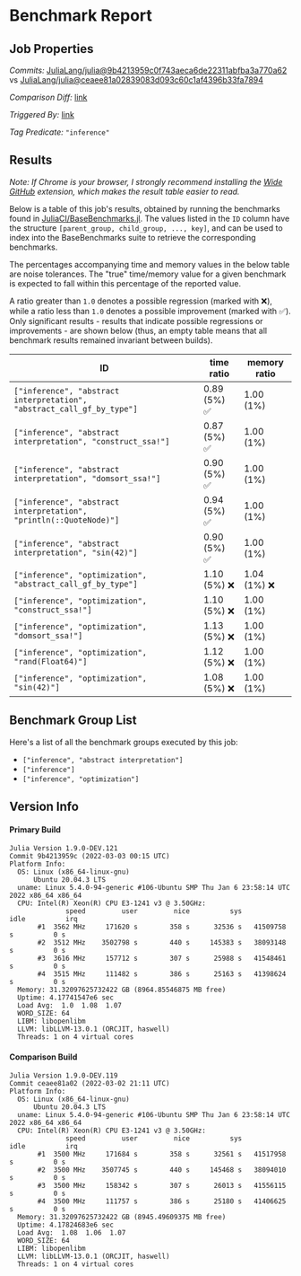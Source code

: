 # Benchmark Report

## Job Properties

*Commits:* [JuliaLang/julia@9b4213959c0f743aeca6de22311abfba3a770a62](https://github.com/JuliaLang/julia/commit/9b4213959c0f743aeca6de22311abfba3a770a62) vs [JuliaLang/julia@ceaee81a02839083d093c60c1af4396b33fa7894](https://github.com/JuliaLang/julia/commit/ceaee81a02839083d093c60c1af4396b33fa7894)

*Comparison Diff:* [link](https://github.com/JuliaLang/julia/compare/ceaee81a02839083d093c60c1af4396b33fa7894..9b4213959c0f743aeca6de22311abfba3a770a62)

*Triggered By:* [link](https://github.com/JuliaLang/julia/pull/44421#issuecomment-1057546648)

*Tag Predicate:* `"inference"`

## Results

*Note: If Chrome is your browser, I strongly recommend installing the [Wide GitHub](https://chrome.google.com/webstore/detail/wide-github/kaalofacklcidaampbokdplbklpeldpj?hl=en)
extension, which makes the result table easier to read.*

Below is a table of this job's results, obtained by running the benchmarks found in
[JuliaCI/BaseBenchmarks.jl](https://github.com/JuliaCI/BaseBenchmarks.jl). The values
listed in the `ID` column have the structure `[parent_group, child_group, ..., key]`,
and can be used to index into the BaseBenchmarks suite to retrieve the corresponding
benchmarks.

The percentages accompanying time and memory values in the below table are noise tolerances. The "true"
time/memory value for a given benchmark is expected to fall within this percentage of the reported value.

A ratio greater than `1.0` denotes a possible regression (marked with :x:), while a ratio less
than `1.0` denotes a possible improvement (marked with :white_check_mark:). Only significant results - results
that indicate possible regressions or improvements - are shown below (thus, an empty table means that all
benchmark results remained invariant between builds).

| ID | time ratio | memory ratio |
|----|------------|--------------|
| `["inference", "abstract interpretation", "abstract_call_gf_by_type"]` | 0.89 (5%) :white_check_mark: | 1.00 (1%)  |
| `["inference", "abstract interpretation", "construct_ssa!"]` | 0.87 (5%) :white_check_mark: | 1.00 (1%)  |
| `["inference", "abstract interpretation", "domsort_ssa!"]` | 0.90 (5%) :white_check_mark: | 1.00 (1%)  |
| `["inference", "abstract interpretation", "println(::QuoteNode)"]` | 0.94 (5%) :white_check_mark: | 1.00 (1%)  |
| `["inference", "abstract interpretation", "sin(42)"]` | 0.90 (5%) :white_check_mark: | 1.00 (1%)  |
| `["inference", "optimization", "abstract_call_gf_by_type"]` | 1.10 (5%) :x: | 1.04 (1%) :x: |
| `["inference", "optimization", "construct_ssa!"]` | 1.10 (5%) :x: | 1.00 (1%)  |
| `["inference", "optimization", "domsort_ssa!"]` | 1.13 (5%) :x: | 1.00 (1%)  |
| `["inference", "optimization", "rand(Float64)"]` | 1.12 (5%) :x: | 1.00 (1%)  |
| `["inference", "optimization", "sin(42)"]` | 1.08 (5%) :x: | 1.00 (1%)  |

## Benchmark Group List

Here's a list of all the benchmark groups executed by this job:

- `["inference", "abstract interpretation"]`
- `["inference"]`
- `["inference", "optimization"]`

## Version Info

#### Primary Build

```
Julia Version 1.9.0-DEV.121
Commit 9b4213959c (2022-03-03 00:15 UTC)
Platform Info:
  OS: Linux (x86_64-linux-gnu)
      Ubuntu 20.04.3 LTS
  uname: Linux 5.4.0-94-generic #106-Ubuntu SMP Thu Jan 6 23:58:14 UTC 2022 x86_64 x86_64
  CPU: Intel(R) Xeon(R) CPU E3-1241 v3 @ 3.50GHz: 
              speed         user         nice          sys         idle          irq
       #1  3562 MHz     171620 s        358 s      32536 s   41509758 s          0 s
       #2  3512 MHz    3502798 s        440 s     145383 s   38093148 s          0 s
       #3  3616 MHz     157712 s        307 s      25988 s   41548461 s          0 s
       #4  3515 MHz     111482 s        386 s      25163 s   41398624 s          0 s
  Memory: 31.32097625732422 GB (8964.85546875 MB free)
  Uptime: 4.17741547e6 sec
  Load Avg:  1.0  1.08  1.07
  WORD_SIZE: 64
  LIBM: libopenlibm
  LLVM: libLLVM-13.0.1 (ORCJIT, haswell)
  Threads: 1 on 4 virtual cores

```

#### Comparison Build

```
Julia Version 1.9.0-DEV.119
Commit ceaee81a02 (2022-03-02 21:11 UTC)
Platform Info:
  OS: Linux (x86_64-linux-gnu)
      Ubuntu 20.04.3 LTS
  uname: Linux 5.4.0-94-generic #106-Ubuntu SMP Thu Jan 6 23:58:14 UTC 2022 x86_64 x86_64
  CPU: Intel(R) Xeon(R) CPU E3-1241 v3 @ 3.50GHz: 
              speed         user         nice          sys         idle          irq
       #1  3500 MHz     171684 s        358 s      32561 s   41517958 s          0 s
       #2  3500 MHz    3507745 s        440 s     145468 s   38094010 s          0 s
       #3  3500 MHz     158342 s        307 s      26013 s   41556115 s          0 s
       #4  3500 MHz     111757 s        386 s      25180 s   41406625 s          0 s
  Memory: 31.32097625732422 GB (8945.49609375 MB free)
  Uptime: 4.17824683e6 sec
  Load Avg:  1.08  1.06  1.07
  WORD_SIZE: 64
  LIBM: libopenlibm
  LLVM: libLLVM-13.0.1 (ORCJIT, haswell)
  Threads: 1 on 4 virtual cores

```
